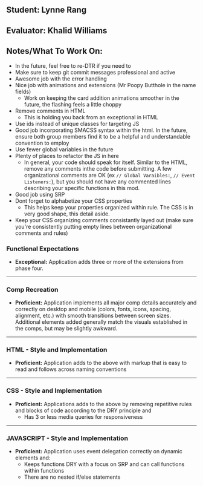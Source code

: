 ## Student: Lynne Rang
## Evaluator: Khalid Williams
## Notes/What To Work On:

* In the future, feel free to re-DTR if you need to
* Make sure to keep git commit messages professional and active 
* Awesome job with the error handling
* Nice job with animations and extensions (Mr Poopy Butthole in the name fields)
    * Work on keeping the card addition animations smoother in the future, the flashing feels a little choppy
* Remove comments in HTML
    * This is holding you back from an exceptional in HTML
* Use ids instead of unique classes for targeting JS
* Good job incorporating SMACSS syntax within the html. In the future, ensure both group members find it to be a helpful and understandable convention to employ  
* Use fewer global variables in the future
* Plenty of places to refactor the JS in here
    * In general, your code should speak for itself. Similar to the HTML, remove any comments inthe code before submitting. A few organizational comments are OK (ex `// Global Varaibles:`, `// Event Listeners:`), but you should not have any commented lines describing your specific functions in this mod.
* Good job using SRP
* Dont forget to alphabetize your CSS properties
    * This helps keep your properties organized within rule. The CSS is in very good shape, this detail aside.
* Keep your CSS organizing comments consistantly layed out (make sure you're consistently putting empty lines between organizational comments and rules)


### Functional Expectations


* __Exceptional:__ Application adds three or more of the extensions from phase four.

------------------------------------------------------------------

### Comp Recreation

* __Proficient:__ Application implements all major comp details accurately and correctly on desktop and mobile (colors, fonts, icons, spacing, alignment,  etc.) with smooth transitions between screen sizes. Additional elements added generally match the visuals established in the comps, but may be slightly awkward.

------------------------------------------------------------------

### HTML - Style and Implementation

* __Proficient:__ Application adds to the above with markup that is easy to read and follows across naming conventions

------------------------------------------------------------------

### CSS - Style and Implementation

* __Proficient:__ Applications adds to the above by removing repetitive rules and blocks of code according to the DRY principle and
  * Has 3 or less media queries for responsiveness

------------------------------------------------------------------

### JAVASCRIPT - Style and Implementation


* __Proficient:__ Application uses event delegation correctly on dynamic elements and:
  * Keeps functions DRY with a focus on SRP and can call functions within functions
  * There are no nested if/else statements
